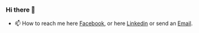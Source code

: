 ### Hi there 👋
- 📫 How to reach me here [Facebook](https://www.facebook.com/rana.habib911/), or here [Linkedin](https://www.linkedin.com/in/ranahabib/) or send an [Email](RanaHabib00@stud.cu.edu.eg). 
<!--
**RanaHabib00/RanaHabib00** is a ✨ _special_ ✨ repository because its `README.md` (this file) appears on your GitHub profile.

Here are some ideas to get you started:

- 🔭 I’m currently working on ...
- 🌱 I’m currently learning ...
- 👯 I’m looking to collaborate on ...
- 🤔 I’m looking for help with ...
- 💬 Ask me about ...
- 😄 Pronouns: ...
- ⚡ Fun fact: ...
-->
